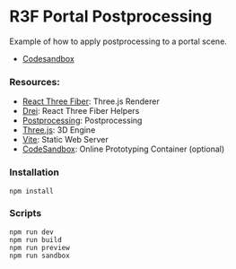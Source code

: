 # R3F Portal Postprocessing

Example of how to apply postprocessing to a portal scene.

- [Codesandbox](https://codesandbox.io/p/github/wuhhh/r3f-portal-preprocessing/main)

### Resources:

- [React Three Fiber](https://docs.pmnd.rs/react-three-fiber/): Three.js Renderer
- [Drei](https://github.com/pmndrs/drei): React Three Fiber Helpers
- [Postprocessing](https://www.npmjs.com/package/postprocessing): Postprocessing
- [Three.js](https://threejs.org/docs/index.html#manual/en/introduction/Creating-a-scene): 3D Engine
- [Vite](https://vitejs.dev/guide/): Static Web Server
- [CodeSandbox](https://codesandbox.io/docs/configuration): Online Prototyping Container (optional)

### Installation

```
npm install
```

### Scripts

```
npm run dev
npm run build
npm run preview
npm run sandbox
```
